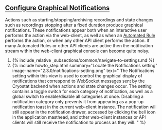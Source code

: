 ## [Configure Graphical Notifications](#configure-graphical-notifications)
Actions such as starting/stopping/archiving recordings and state changes such as recordings stopping after a fixed duration
produce graphical notifications. These notifications appear both when an interactive user performs the action via the
web-client, as well as when an [Automated Rule](#create-an-automated-rule) performs the action, or when any other API
client performs the action. If many Automated Rules or other API clients are active then the notification stream within
the web-client graphical console can become quite noisy.

<ol>
  <li>
    {% include_relative _subsections/common/navigate-to-settings.md %}
  </li>
  <li>
    {% include howto_step.html
      summary="Locate the Notifications setting"
      image-name="2.3.0/notifications-setting.png"
      text="
        The Notifications setting within this view is used to control the graphical display of notifications that
        correspond to WebSocket messages sent by the Cryostat backend when actions and state changes occur. The setting
        contains a toggle switch for each category of notification, as well as a global switch to enable/disable all
        categories at once. Disabling a notification category only prevents it from appearing as a pop-up notification
        toast in the current web-client instance. The notification will still appear in the notification drawer, accessed
        by clicking the bell icon in the application masthead, and other web-client instances or API clients will still
        receive the notification to process as they will.
      "
    %}
  </li>
</ol>
